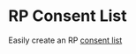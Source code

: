 # RP Consent List
Easily create an RP [consent list](https://somnifery.github.io/RPConsentList/Consent_1.0.html)
